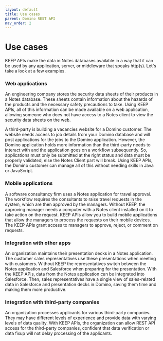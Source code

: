 ```yaml
---
layout: default
title: Use cases
parent: Domino REST API
nav_order: 2
---
```


# Use cases

KEEP APIs make the data in Notes databases available in a way that it can be used by any application, server, or middleware that speaks http(s). Let's take a look at a few examples.

### Web applications
An engineering company stores the security data sheets of their products in a Notes database. These sheets contain information about the hazards of the products and the necessary safety precautions to take. Using KEEP APIs, all of this information can be made available on a web application, allowing someone who does not have access to a Notes client to view the security data sheets on the web. 

A third-party is building a vacancies website for a Domino customer. The website needs access to job details from your Domino database and will post applications for the jobs to the Domino application. However, the Domino application holds more information than the third-party needs to interact with and the application goes on a workflow subsequently. So, applications must only be submitted at the right status and data must be properly validated, else the Notes Client part will break. Using KEEP APIs, the Domino customer can manage all of this without needing skills in Java or JavaScript.

### Mobile applications
A software consultancy firm uses a Notes application for travel approval. The workflow requires the consultants to raise travel requests in the system, which are then approved by the managers. Without KEEP, the approving manager needs a computer with a Notes client installed on it to take action on the request. KEEP APIs allow you to build mobile applications that allow the managers to process the requests on their mobile devices. The KEEP APIs grant access to managers to approve, reject, or comment on requests.

### Integration with other apps
An organization maintains their presentation decks in a Notes application. The customer sales representatives use these presentations when meeting with customers. Without KEEP the representatives switch between the Notes application and Salesforce when preparing for the presentation. With the KEEP APIs, data from the Notes application can be integrated into Salesforce. Then, sales representatives have a single view of sales-related data in Salesforce and presentation decks in Domino, saving them time and making them more productive.

### Integration with third-party companies
An organization processes applicants for various third-party companies. They may have different levels of experience and provide data with varying levels of data quality. With KEEP APIs, the organization can allow REST API access for the third-party companies, confident that data verification or data fixup will not delay processing of the applicants.